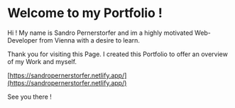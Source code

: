 # Welcome to my Portfolio !
Hi ! My name is Sandro Pernerstorfer and im a highly motivated Web-Developer from Vienna with a desire to learn.

Thank you for visiting this Page. I created this Portfolio to offer an overview of my Work and myself.

[https://sandropernerstorfer.netlify.app/](https://sandropernerstorfer.netlify.app/)


See you there !


